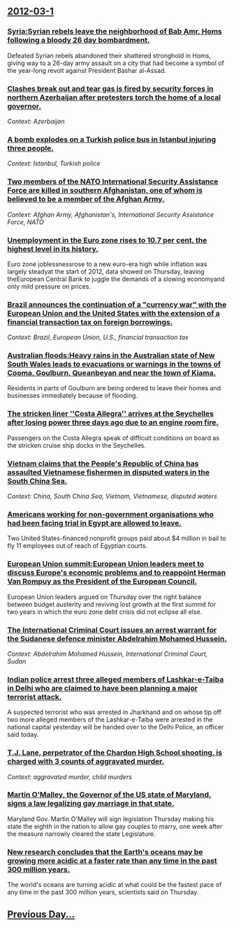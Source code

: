 ## [2012-03-1](/news/2012/03/1/index.md)

### [Syria:Syrian rebels leave the neighborhood of Bab Amr,  Homs following a bloody 26 day bombardment. ](/news/2012/03/1/syria-psyrian-rebels-leave-the-neighborhood-of-bab-amr-homs-following-a-bloody-26-day-bombardment.md)
Defeated Syrian rebels abandoned their shattered stronghold in Homs, giving way to a 26-day army assault on a city that had become a symbol of the year-long revolt against President Bashar al-Assad.

### [Clashes break out and tear gas is fired by security forces in northern Azerbaijan after protesters torch the home of a local governor. ](/news/2012/03/1/clashes-break-out-and-tear-gas-is-fired-by-security-forces-in-northern-azerbaijan-after-protesters-torch-the-home-of-a-local-governor.md)
_Context: Azerbaijan_

### [A bomb explodes on a Turkish police bus in Istanbul injuring three people. ](/news/2012/03/1/a-bomb-explodes-on-a-turkish-police-bus-in-istanbul-injuring-three-people.md)
_Context: Istanbul, Turkish police_

### [Two members of the NATO International Security Assistance Force are killed in southern Afghanistan, one of whom is believed to be a member of the Afghan Army. ](/news/2012/03/1/two-members-of-the-nato-international-security-assistance-force-are-killed-in-southern-afghanistan-one-of-whom-is-believed-to-be-a-member-o.md)
_Context: Afghan Army, Afghanistan's, International Security Assistance Force, NATO_

### [Unemployment in the Euro zone rises to 10.7 per cent, the highest level in its history. ](/news/2012/03/1/unemployment-in-the-euro-zone-rises-to-10-7-per-cent-the-highest-level-in-its-history.md)
Euro zone joblessnessrose to a new euro-era high while inflation was largely steadyat the start of 2012, data showed on Thursday, leaving theEuropean Central Bank to juggle the demands of a slowing economyand only mild pressure on prices.

### [Brazil announces the continuation of a "currency war" with the European Union and the United States with the extension of a financial transaction tax on foreign borrowings. ](/news/2012/03/1/brazil-announces-the-continuation-of-a-currency-war-with-the-european-union-and-the-united-states-with-the-extension-of-a-financial-transa.md)
_Context: Brazil, European Union, U.S., financial transaction tax_

### [Australian floods:Heavy rains in the Australian state of New South Wales leads to evacuations or warnings in the towns of Cooma, Goulburn, Queanbeyan and near the town of Kiama. ](/news/2012/03/1/australian-floods-pheavy-rains-in-the-australian-state-of-new-south-wales-leads-to-evacuations-or-warnings-in-the-towns-of-cooma-goulburn.md)
Residents in parts of Goulburn are being ordered to leave their homes and businesses immediately because of flooding.

### [The stricken liner ''Costa Allegra'' arrives at the Seychelles after losing power three days ago due to an engine room fire. ](/news/2012/03/1/the-stricken-liner-costa-allegra-arrives-at-the-seychelles-after-losing-power-three-days-ago-due-to-an-engine-room-fire.md)
Passengers on the Costa Allegra speak of difficult conditions on board as the stricken cruise ship docks in the Seychelles.

### [Vietnam claims that the People's Republic of China has assaulted Vietnamese fishermen in disputed waters in the South China Sea. ](/news/2012/03/1/vietnam-claims-that-the-people-s-republic-of-china-has-assaulted-vietnamese-fishermen-in-disputed-waters-in-the-south-china-sea.md)
_Context: China, South China Sea, Vietnam, Vietnamese, disputed waters_

### [Americans working for non-government organisations who had been facing trial in Egypt are allowed to leave. ](/news/2012/03/1/americans-working-for-non-government-organisations-who-had-been-facing-trial-in-egypt-are-allowed-to-leave.md)
Two United States-financed nonprofit groups paid about $4 million in bail to fly 11 employees out of reach of Egyptian courts.

### [European Union summit:European Union leaders meet to discuss Europe's economic problems and to reappoint Herman Van Rompuy as the President of the European Council. ](/news/2012/03/1/european-union-summit-peuropean-union-leaders-meet-to-discuss-europe-s-economic-problems-and-to-reappoint-herman-van-rompuy-as-the-president.md)
European Union leaders argued on Thursday over the right balance between budget austerity and reviving lost growth at the first summit for two years in which the euro zone debt crisis did not eclipse all else.

### [The International Criminal Court issues an arrest warrant for the Sudanese defence minister Abdelrahim Mohamed Hussein. ](/news/2012/03/1/the-international-criminal-court-issues-an-arrest-warrant-for-the-sudanese-defence-minister-abdelrahim-mohamed-hussein.md)
_Context: Abdelrahim Mohamed Hussein, International Criminal Court, Sudan_

### [Indian police arrest three alleged members of Lashkar-e-Taiba in Delhi who are claimed to have been planning a major terrorist attack. ](/news/2012/03/1/indian-police-arrest-three-alleged-members-of-lashkar-e-taiba-in-delhi-who-are-claimed-to-have-been-planning-a-major-terrorist-attack.md)
A suspected terrorist who was arrested in Jharkhand and on whose tip off two more alleged members of the Lashkar-e-Taiba were arrested in the national capital yesterday will be handed over to the Delhi Police, an officer said today.

### [T.J. Lane, perpetrator of the Chardon High School shooting, is charged with 3 counts of aggravated murder. ](/news/2012/03/1/t-j-lane-perpetrator-of-the-chardon-high-school-shooting-is-charged-with-3-counts-of-aggravated-murder.md)
_Context: aggravated murder, child murders_

### [Martin O'Malley, the Governor of the US state of Maryland, signs a law legalizing gay marriage in that state. ](/news/2012/03/1/martin-o-malley-the-governor-of-the-us-state-of-maryland-signs-a-law-legalizing-gay-marriage-in-that-state.md)
Maryland Gov. Martin O&apos;Malley will sign legislation Thursday making his state the eighth in the nation to allow gay couples to marry, one week after the measure narrowly cleared the state Legislature.

### [New research concludes that the Earth's oceans may be growing more acidic at a faster rate than any time in the past 300 million years. ](/news/2012/03/1/new-research-concludes-that-the-earth-s-oceans-may-be-growing-more-acidic-at-a-faster-rate-than-any-time-in-the-past-300-million-years.md)
The world&#39;s oceans are turning acidic at what could be the fastest pace of any time in the past 300 million years, scientists said on Thursday.

## [Previous Day...](/news/2012/02/29/index.md)

